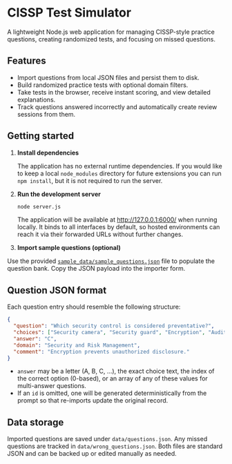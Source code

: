 # CISSP Test Simulator

A lightweight Node.js web application for managing CISSP-style practice questions, creating randomized tests, and focusing on missed questions.

## Features

- Import questions from local JSON files and persist them to disk.
- Build randomized practice tests with optional domain filters.
- Take tests in the browser, receive instant scoring, and view detailed explanations.
- Track questions answered incorrectly and automatically create review sessions from them.

## Getting started

1. **Install dependencies**

   The application has no external runtime dependencies. If you would like to keep a local `node_modules` directory for future extensions you can run `npm install`, but it is not required to run the server.

2. **Run the development server**

   ```bash
   node server.js
   ```

   The application will be available at <http://127.0.0.1:6000/> when running locally.
   It binds to all interfaces by default, so hosted environments can reach it via their forwarded URLs without further changes.

3. **Import sample questions (optional)**

Use the provided [`sample_data/sample_questions.json`](sample_data/sample_questions.json) file to populate the question bank. Copy the JSON payload into the importer form.

## Question JSON format

Each question entry should resemble the following structure:

```json
{
  "question": "Which security control is considered preventative?",
  "choices": ["Security camera", "Security guard", "Encryption", "Audit log"],
  "answer": "C",
  "domain": "Security and Risk Management",
  "comment": "Encryption prevents unauthorized disclosure."
}
```

- `answer` may be a letter (A, B, C, ...), the exact choice text, the index of the correct option (0-based), or an array of any of these values for multi-answer questions.
- If an `id` is omitted, one will be generated deterministically from the prompt so that re-imports update the original record.

## Data storage

Imported questions are saved under `data/questions.json`. Any missed questions are tracked in `data/wrong_questions.json`. Both files are standard JSON and can be backed up or edited manually as needed.
